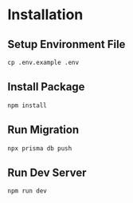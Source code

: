 # Installation

## Setup Environment File 
```
cp .env.example .env
```

## Install Package
```
npm install
```

## Run Migration
```
npx prisma db push
```

## Run Dev Server
```
npm run dev
```